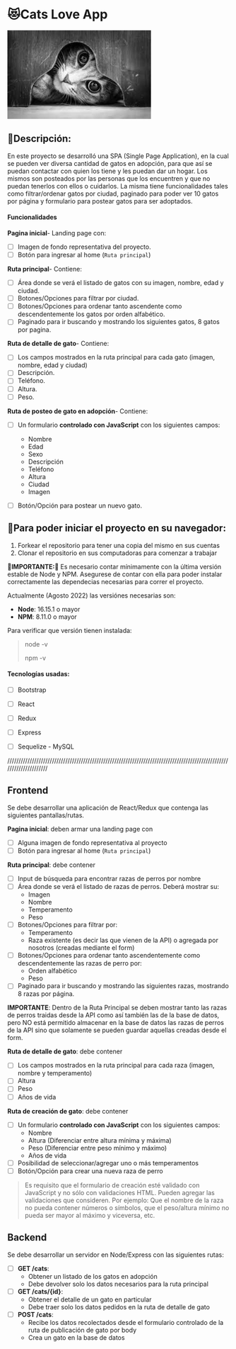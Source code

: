 # 😻Cats Love App

<p align="left">
  <img height="200" src="./cat.png" />
</p>

## 📝Descripción:

<p>En este proyecto se desarrolló una SPA (Single Page Application), en la cual se pueden ver diversa cantidad de gatos en adopción, para que así se puedan contactar con quien los tiene y les puedan dar un hogar. Los mismos son posteados por las personas que los encuentren y que no puedan tenerlos con ellos o cuidarlos. La misma tiene funcionalidades tales como filtrar/ordenar gatos por ciudad, paginado para poder ver 10 gatos por página y formulario para postear gatos para ser adoptados.
</p>

#### Funcionalidades

__Pagina inicial__- Landing page con:
- [ ] Imagen de fondo representativa del proyecto.
- [ ] Botón para ingresar al home (`Ruta principal`)

__Ruta principal__- Contiene:
- [ ] Área donde se verá el listado de gatos con su imagen, nombre, edad y ciudad.
- [ ] Botones/Opciones para filtrar por ciudad.
- [ ] Botones/Opciones para ordenar tanto ascendente como descendentemente los gatos por orden alfabético.
- [ ] Paginado para ir buscando y mostrando los siguientes gatos, 8 gatos por pagina.

__Ruta de detalle de gato__- Contiene:
- [ ] Los campos mostrados en la ruta principal para cada gato (imagen, nombre, edad y ciudad)
- [ ] Descripción.
- [ ] Teléfono.
- [ ] Altura.
- [ ] Peso.

__Ruta de posteo de gato en adopción__- Contiene:
- [ ] Un formulario __controlado con JavaScript__ con los siguientes campos:
  - Nombre
  - Edad
  - Sexo
  - Descripción
  - Teléfono
  - Altura
  - Ciudad
  - Imagen
- [ ] Botón/Opción para postear un nuevo gato.


## 🚀Para poder iniciar el proyecto en su navegador:

 1. Forkear el repositorio para tener una copia del mismo en sus cuentas
 2. Clonar el repositorio en sus computadoras para comenzar a trabajar


__🚨IMPORTANTE:🚨__ Es necesario contar mínimamente con la última versión estable de Node y NPM. Asegurese de contar con ella para poder instalar correctamente las dependecias necesarias para correr el proyecto.


Actualmente (Agosto 2022) las versiónes necesarias son:

 * __Node__: 16.15.1 o mayor
 * __NPM__: 8.11.0 o mayor

Para verificar que versión tienen instalada:

> node -v
>
> npm -v


#### Tecnologías usadas:
- [ ] Bootstrap
- [ ] React
- [ ] Redux
- [ ] Express
- [ ] Sequelize - MySQL



/////////////////////////////////////////////////////////////////////////////////////////////////////////////////////


## Frontend

Se debe desarrollar una aplicación de React/Redux que contenga las siguientes pantallas/rutas.

__Pagina inicial__: deben armar una landing page con

- [ ] Alguna imagen de fondo representativa al proyecto
- [ ] Botón para ingresar al home (`Ruta principal`)

__Ruta principal__: debe contener

- [ ] Input de búsqueda para encontrar razas de perros por nombre
- [ ] Área donde se verá el listado de razas de perros. Deberá mostrar su:
  - Imagen
  - Nombre
  - Temperamento
  - Peso
- [ ] Botones/Opciones para filtrar por:
  - Temperamento
  - Raza existente (es decir las que vienen de la API) o agregada por nosotros (creadas mediante el form)
- [ ] Botones/Opciones para ordenar tanto ascendentemente como descendentemente las razas de perro por:
  - Orden alfabético
  - Peso
- [ ] Paginado para ir buscando y mostrando las siguientes razas, mostrando 8 razas por página.

__IMPORTANTE__: Dentro de la Ruta Principal se deben mostrar tanto las razas de perros traidas desde la API como así también las de la base de datos, pero NO está permitido almacenar en la base de datos las razas de perros de la API sino que solamente se pueden guardar aquellas creadas desde el form.

__Ruta de detalle de gato__: debe contener

- [ ] Los campos mostrados en la ruta principal para cada raza (imagen, nombre y temperamento)
- [ ] Altura
- [ ] Peso
- [ ] Años de vida

__Ruta de creación de gato__: debe contener

- [ ] Un formulario __controlado con JavaScript__ con los siguientes campos:
  - Nombre
  - Altura (Diferenciar entre altura mínima y máxima)
  - Peso (Diferenciar entre peso mínimo y máximo)
  - Años de vida
- [ ] Posibilidad de seleccionar/agregar uno o más temperamentos
- [ ] Botón/Opción para crear una nueva raza de perro

> Es requisito que el formulario de creación esté validado con JavaScript y no sólo con validaciones HTML. Pueden agregar las validaciones que consideren. Por ejemplo: Que el nombre de la raza no pueda contener números o símbolos, que el peso/altura mínimo no pueda ser mayor al máximo y viceversa, etc.


## Backend

Se debe desarrollar un servidor en Node/Express con las siguientes rutas:

- [ ] __GET /cats__:
  - Obtener un listado de los gatos en adopción
  - Debe devolver solo los datos necesarios para la ruta principal
- [ ] __GET /cats/{id}__:
  - Obtener el detalle de un gato en particular
  - Debe traer solo los datos pedidos en la ruta de detalle de gato
- [ ] __POST /cats__:
  - Recibe los datos recolectados desde el formulario controlado de la ruta de publicación de gato por body
  - Crea un gato en la base de datos

